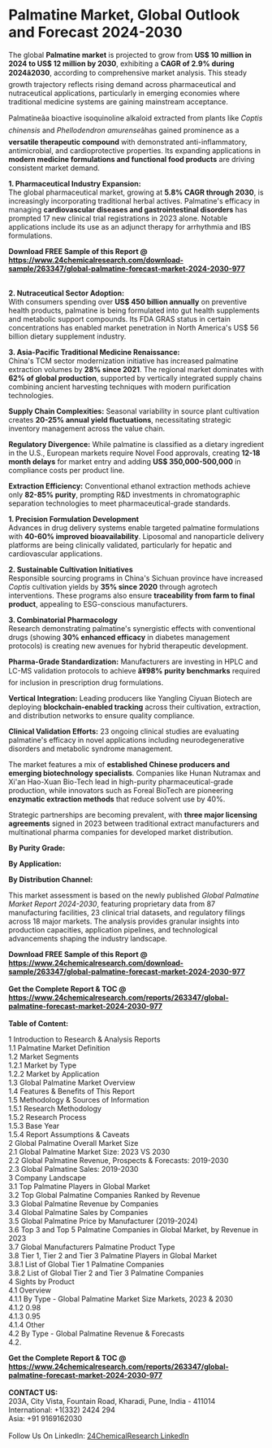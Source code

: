 <h1>Palmatine Market, Global Outlook and Forecast 2024-2030</h1><p>The global <strong>Palmatine market</strong> is projected to grow from <strong>US$ 10 million in 2024 to US$ 12 million by 2030</strong>, exhibiting a <strong>CAGR of 2.9% during 2024â2030</strong>, according to comprehensive market analysis. This steady growth trajectory reflects rising demand across pharmaceutical and nutraceutical applications, particularly in emerging economies where traditional medicine systems are gaining mainstream acceptance.</p><p>Palmatineâa bioactive isoquinoline alkaloid extracted from plants like <em>Coptis chinensis</em> and <em>Phellodendron amurense</em>âhas gained prominence as a <strong>versatile therapeutic compound</strong> with demonstrated anti-inflammatory, antimicrobial, and cardioprotective properties. Its expanding applications in <strong>modern medicine formulations and functional food products</strong> are driving consistent market demand.</p><p><strong>1. Pharmaceutical Industry Expansion:</strong><br>
The global pharmaceutical market, growing at <strong>5.8% CAGR through 2030</strong>, is increasingly incorporating traditional herbal actives. Palmatine's efficacy in managing <strong>cardiovascular diseases and gastrointestinal disorders</strong> has prompted 17 new clinical trial registrations in 2023 alone. Notable applications include its use as an adjunct therapy for arrhythmia and IBS formulations.</p><div><b>Download FREE Sample of this Report @ 
            <a href="https://www.24chemicalresearch.com/download-sample/263347/global-palmatine-forecast-market-2024-2030-977">
            https://www.24chemicalresearch.com/download-sample/263347/global-palmatine-forecast-market-2024-2030-977</a></b></div><br><p><strong>2. Nutraceutical Sector Adoption:</strong><br>
With consumers spending over <strong>US$ 450 billion annually</strong> on preventive health products, palmatine is being formulated into gut health supplements and metabolic support compounds. Its FDA GRAS status in certain concentrations has enabled market penetration in North America's US$ 56 billion dietary supplement industry.</p><p><strong>3. Asia-Pacific Traditional Medicine Renaissance:</strong><br>
China's TCM sector modernization initiative has increased palmatine extraction volumes by <strong>28% since 2021</strong>. The regional market dominates with <strong>62% of global production</strong>, supported by vertically integrated supply chains combining ancient harvesting techniques with modern purification technologies.</p><p><strong>Supply Chain Complexities:</strong> Seasonal variability in source plant cultivation creates <strong>20-25% annual yield fluctuations</strong>, necessitating strategic inventory management across the value chain.</p><p><strong>Regulatory Divergence:</strong> While palmatine is classified as a dietary ingredient in the U.S., European markets require Novel Food approvals, creating <strong>12-18 month delays</strong> for market entry and adding <strong>US$ 350,000-500,000</strong> in compliance costs per product line.</p><p><strong>Extraction Efficiency:</strong> Conventional ethanol extraction methods achieve only <strong>82-85% purity</strong>, prompting R&amp;D investments in chromatographic separation technologies to meet pharmaceutical-grade standards.</p><p><strong>1. Precision Formulation Development</strong><br>
Advances in drug delivery systems enable targeted palmatine formulations with <strong>40-60% improved bioavailability</strong>. Liposomal and nanoparticle delivery platforms are being clinically validated, particularly for hepatic and cardiovascular applications.</p><p><strong>2. Sustainable Cultivation Initiatives</strong><br>
Responsible sourcing programs in China's Sichuan province have increased <em>Coptis</em> cultivation yields by <strong>35% since 2020</strong> through agrotech interventions. These programs also ensure <strong>traceability from farm to final product</strong>, appealing to ESG-conscious manufacturers.</p><p><strong>3. Combinatorial Pharmacology</strong><br>
Research demonstrating palmatine's synergistic effects with conventional drugs (showing <strong>30% enhanced efficacy</strong> in diabetes management protocols) is creating new avenues for hybrid therapeutic development.</p><p><strong>Pharma-Grade Standardization:</strong> Manufacturers are investing in HPLC and LC-MS validation protocols to achieve <strong>â¥98% purity benchmarks</strong> required for inclusion in prescription drug formulations.</p><p><strong>Vertical Integration:</strong> Leading producers like Yangling Ciyuan Biotech are deploying <strong>blockchain-enabled tracking</strong> across their cultivation, extraction, and distribution networks to ensure quality compliance.</p><p><strong>Clinical Validation Efforts:</strong> 23 ongoing clinical studies are evaluating palmatine's efficacy in novel applications including neurodegenerative disorders and metabolic syndrome management.</p><p>The market features a mix of <strong>established Chinese producers and emerging biotechnology specialists</strong>. Companies like Hunan Nutramax and Xi'an Hao-Xuan Bio-Tech lead in high-purity pharmaceutical-grade production, while innovators such as Foreal BioTech are pioneering <strong>enzymatic extraction methods</strong> that reduce solvent use by 40%.</p><p>Strategic partnerships are becoming prevalent, with <strong>three major licensing agreements</strong> signed in 2023 between traditional extract manufacturers and multinational pharma companies for developed market distribution.</p><p><strong>By Purity Grade:</strong></p><p><strong>By Application:</strong></p><p><strong>By Distribution Channel:</strong></p><p>This market assessment is based on the newly published <em>Global Palmatine Market Report 2024-2030</em>, featuring proprietary data from 87 manufacturing facilities, 23 clinical trial datasets, and regulatory filings across 18 major markets. The analysis provides granular insights into production capacities, application pipelines, and technological advancements shaping the industry landscape.</p><div><b>Download FREE Sample of this Report @ 
            <a href="https://www.24chemicalresearch.com/download-sample/263347/global-palmatine-forecast-market-2024-2030-977">
            https://www.24chemicalresearch.com/download-sample/263347/global-palmatine-forecast-market-2024-2030-977</a></b></div><br><div><b>Get the Complete Report & TOC @ 
            <a href="https://www.24chemicalresearch.com/reports/263347/global-palmatine-forecast-market-2024-2030-977">
            https://www.24chemicalresearch.com/reports/263347/global-palmatine-forecast-market-2024-2030-977</a></b></div><br>
            <b>Table of Content:</b><p>1 Introduction to Research & Analysis Reports<br />
    1.1 Palmatine Market Definition<br />
    1.2 Market Segments<br />
        1.2.1 Market by Type<br />
        1.2.2 Market by Application<br />
    1.3 Global Palmatine Market Overview<br />
    1.4 Features & Benefits of This Report<br />
    1.5 Methodology & Sources of Information<br />
        1.5.1 Research Methodology<br />
        1.5.2 Research Process<br />
        1.5.3 Base Year<br />
        1.5.4 Report Assumptions & Caveats<br />
2 Global Palmatine Overall Market Size<br />
    2.1 Global Palmatine Market Size: 2023 VS 2030<br />
    2.2 Global Palmatine Revenue, Prospects & Forecasts: 2019-2030<br />
    2.3 Global Palmatine Sales: 2019-2030<br />
3 Company Landscape<br />
    3.1 Top Palmatine Players in Global Market<br />
    3.2 Top Global Palmatine Companies Ranked by Revenue<br />
    3.3 Global Palmatine Revenue by Companies<br />
    3.4 Global Palmatine Sales by Companies<br />
    3.5 Global Palmatine Price by Manufacturer (2019-2024)<br />
    3.6 Top 3 and Top 5 Palmatine Companies in Global Market, by Revenue in 2023<br />
    3.7 Global Manufacturers Palmatine Product Type<br />
    3.8 Tier 1, Tier 2 and Tier 3 Palmatine Players in Global Market<br />
        3.8.1 List of Global Tier 1 Palmatine Companies<br />
        3.8.2 List of Global Tier 2 and Tier 3 Palmatine Companies<br />
4 Sights by Product<br />
    4.1 Overview<br />
        4.1.1 By Type - Global Palmatine Market Size Markets, 2023 & 2030<br />
        4.1.2 0.98<br />
        4.1.3 0.95<br />
        4.1.4 Other<br />
    4.2 By Type - Global Palmatine Revenue & Forecasts<br />
        4.2.</p><div><b>Get the Complete Report & TOC @ 
            <a href="https://www.24chemicalresearch.com/reports/263347/global-palmatine-forecast-market-2024-2030-977">
            https://www.24chemicalresearch.com/reports/263347/global-palmatine-forecast-market-2024-2030-977</a></b></div><br><b>CONTACT US:</b><br>
            203A, City Vista, Fountain Road, Kharadi, Pune, India - 411014<br>
            International: +1(332) 2424 294<br>
            Asia: +91 9169162030 <br><br>
            Follow Us On LinkedIn: <a href="https://www.linkedin.com/company/24chemicalresearch/">24ChemicalResearch LinkedIn</a>